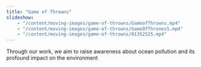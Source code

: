 ```yaml
---
title: "Game of Throwns"
slideshow:
    - "/content/moving-images/game-of-throwns/GameofThrowns.mp4"
    - "/content/moving-images/game-of-throwns/GameOfThrones5.mp4"
    - "/content/moving-images/game-of-throwns/01352525.mp4"
---
```


Through our work, we aim to raise awareness about ocean pollution and its profound impact on the environment
